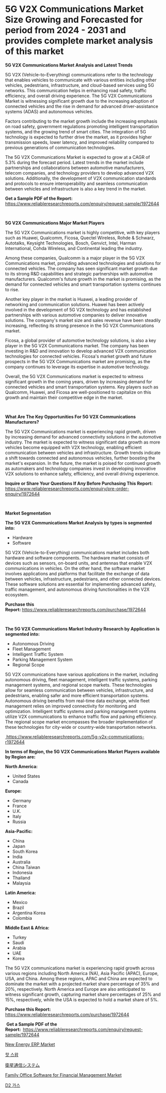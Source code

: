 <p><h1>5G V2X Communications Market Size Growing and Forecasted for period from 2024 - 2031 and provides complete market analysis of this market</h1></p><p><strong>5G V2X Communications Market Analysis and Latest Trends</strong></p>
<p><p>5G V2X (Vehicle-to-Everything) communications refer to the technology that enables vehicles to communicate with various entities including other vehicles, pedestrians, infrastructure, and cloud-based services using 5G networks. This communication helps in enhancing road safety, traffic efficiency, and overall driving experience. The 5G V2X Communications Market is witnessing significant growth due to the increasing adoption of connected vehicles and the rise in demand for advanced driver-assistance systems (ADAS) and autonomous vehicles.</p><p>Factors contributing to the market growth include the increasing emphasis on road safety, government regulations promoting intelligent transportation systems, and the growing trend of smart cities. The integration of 5G technology is expected to further drive the market, as it provides higher transmission speeds, lower latency, and improved reliability compared to previous generations of communication technologies.</p><p>The 5G V2X Communications Market is expected to grow at a CAGR of 5.3% during the forecast period. Latest trends in the market include partnerships and collaborations between automotive manufacturers, telecom companies, and technology providers to develop advanced V2X solutions. Additionally, the development of V2X communication standards and protocols to ensure interoperability and seamless communication between vehicles and infrastructure is also a key trend in the market.</p></p>
<p><strong>Get a Sample PDF of the Report:&nbsp;</strong> <a href="https://www.reliableresearchreports.com/enquiry/request-sample/1972644">https://www.reliableresearchreports.com/enquiry/request-sample/1972644</a></p>
<p>&nbsp;</p>
<p><strong>5G V2X Communications Major Market Players</strong></p>
<p><p>The 5G V2X Communications market is highly competitive, with key players such as Huawei, Qualcomm, Ficosa, Quectel Wireless, Rohde & Schwarz, Autotalks, Keysight Technologies, Bosch, Genvict, Intel, Harman International, Cohda Wireless, and Continental leading the industry.</p><p>Among these companies, Qualcomm is a major player in the 5G V2X Communications market, providing advanced technologies and solutions for connected vehicles. The company has seen significant market growth due to its strong R&D capabilities and strategic partnerships with automotive manufacturers. Qualcomm's future growth in the market is promising, as the demand for connected vehicles and smart transportation systems continues to rise.</p><p>Another key player in the market is Huawei, a leading provider of networking and communication solutions. Huawei has been actively involved in the development of 5G V2X technology and has established partnerships with various automotive companies to deliver innovative solutions. The company's market size and sales revenue have been steadily increasing, reflecting its strong presence in the 5G V2X Communications market.</p><p>Ficosa, a global provider of automotive technology solutions, is also a key player in the 5G V2X Communications market. The company has been investing in R&D and innovation to develop advanced V2X communication technologies for connected vehicles. Ficosa's market growth and future prospects in the 5G V2X Communications market are promising, as the company continues to leverage its expertise in automotive technology.</p><p>Overall, the 5G V2X Communications market is expected to witness significant growth in the coming years, driven by increasing demand for connected vehicles and smart transportation systems. Key players such as Qualcomm, Huawei, and Ficosa are well-positioned to capitalize on this growth and maintain their competitive edge in the market.</p></p>
<p>&nbsp;</p>
<p><strong>What Are The Key Opportunities For 5G V2X Communications Manufacturers?</strong></p>
<p><p>The 5G V2X Communications market is experiencing rapid growth, driven by increasing demand for advanced connectivity solutions in the automotive industry. The market is expected to witness significant data growth as more vehicles become equipped with V2X technology, enabling efficient communication between vehicles and infrastructure. Growth trends indicate a shift towards connected and autonomous vehicles, further boosting the market's expansion. In the future, the market is poised for continued growth as automakers and technology companies invest in developing innovative V2X solutions to enhance safety, efficiency, and overall driving experience.</p></p>
<p><strong>Inquire or Share Your Questions If Any Before Purchasing This Report:</strong> <a href="https://www.reliableresearchreports.com/enquiry/pre-order-enquiry/1972644">https://www.reliableresearchreports.com/enquiry/pre-order-enquiry/1972644</a></p>
<p>&nbsp;</p>
<p><strong>Market Segmentation</strong></p>
<p><strong>The 5G V2X Communications Market Analysis by types is segmented into:</strong></p>
<p><ul><li>Hardware</li><li>Software</li></ul></p>
<p><p>5G V2X (Vehicle-to-Everything) communications market includes both hardware and software components. The hardware market consists of devices such as sensors, on-board units, and antennas that enable V2X communications in vehicles. On the other hand, the software market involves applications and platforms that facilitate the exchange of data between vehicles, infrastructure, pedestrians, and other connected devices. These software solutions are essential for implementing advanced safety, traffic management, and autonomous driving functionalities in the V2X ecosystem.</p></p>
<p><strong>Purchase this Report:&nbsp;</strong><a href="https://www.reliableresearchreports.com/purchase/1972644">https://www.reliableresearchreports.com/purchase/1972644</a></p>
<p>&nbsp;</p>
<p><strong>The 5G V2X Communications Market Industry Research by Application is segmented into:</strong></p>
<p><ul><li>Autonomous Driving</li><li>Fleet Management</li><li>Intelligent Traffic System</li><li>Parking Management System</li><li>Regional Scope</li></ul></p>
<p><p>5G V2X communications have various applications in the market, including autonomous driving, fleet management, intelligent traffic systems, parking management systems, and regional scope markets. These technologies allow for seamless communication between vehicles, infrastructure, and pedestrians, enabling safer and more efficient transportation systems. Autonomous driving benefits from real-time data exchange, while fleet management relies on improved connectivity for monitoring and optimization. Intelligent traffic systems and parking management systems utilize V2X communications to enhance traffic flow and parking efficiency. The regional scope market encompasses the broader implementation of these technologies for city-wide or country-wide transportation networks.</p></p>
<p><a href="https://www.reliableresearchreports.com/5g-v2x-communications-r1972644">&nbsp;https://www.reliableresearchreports.com/5g-v2x-communications-r1972644</a></p>
<p><strong>In terms of Region, the 5G V2X Communications Market Players available by Region are:</strong></p>
<p>
    <p> <strong> North America: </strong>
        <ul>
            <li>United States</li>
            <li>Canada</li>
        </ul>
        </p> 
    <p> <strong> Europe: </strong>
        <ul>
            <li>Germany</li>
            <li>France</li>
            <li>U.K.</li>
            <li>Italy</li>
            <li>Russia</li>
        </ul>
        </p> 
    <p> <strong> Asia-Pacific: </strong>
        <ul>
            <li>China</li>
            <li>Japan</li>
            <li>South Korea</li>
            <li>India</li>
            <li>Australia</li>
            <li>China Taiwan</li>
            <li>Indonesia</li>
            <li>Thailand</li>
            <li>Malaysia</li>
        </ul>
        </p> 
    <p> <strong> Latin America: </strong>
        <ul>
            <li>Mexico</li>
            <li>Brazil</li>
            <li>Argentina Korea</li>
            <li>Colombia</li>
        </ul>
        </p> 
    <p> <strong> Middle East & Africa: </strong>
        <ul>
            <li>Turkey</li>
            <li>Saudi</li>
            <li>Arabia</li>
            <li>UAE</li>
            <li>Korea</li>
        </ul>
    </p>
    </p>
<p><p>The 5G V2X communications market is experiencing rapid growth across various regions including North America (NA), Asia Pacific (APAC), Europe, USA, and China. Among these regions, APAC and China are expected to dominate the market with a projected market share percentage of 35% and 20%, respectively. North America and Europe are also anticipated to witness significant growth, capturing market share percentages of 25% and 15%, respectively, while the USA is expected to hold a market share of 5%.</p></p>
<p><strong>Purchase this Report: </strong><a href="https://www.reliableresearchreports.com/purchase/1972644">https://www.reliableresearchreports.com/purchase/1972644</a></p>
<p>&nbsp;<strong>Get a Sample PDF of the Report:&nbsp;&nbsp;</strong><a href="https://www.reliableresearchreports.com/enquiry/request-sample/1972644">https://www.reliableresearchreports.com/enquiry/request-sample/1972644</a></p>
<p><strong></strong></p>
<p><p><a href="https://github.com/EbonyHane1955/Market-Research-Report-List-1/blob/main/new-energy-erp-market.md">New Energy ERP Market</a></p><p><a href="https://github.com/idcefvhkdut6/Market-Research-Report-List-2/blob/main/131468965687.md">핫 스왑</a></p><p><a href="https://medium.com/@bulahhamill28/%E4%BA%BA%E5%B7%A5%E8%A1%9B%E6%98%9F%E9%80%9A%E4%BF%A1%E3%82%B7%E3%82%B9%E3%83%86%E3%83%A0%E5%B8%82%E5%A0%B4%E5%B1%95%E6%9C%9B-%E7%94%A3%E6%A5%AD%E3%81%AE%E6%A6%82%E8%A6%81%E3%81%A8%E4%BA%88%E6%B8%AC-2024%E5%B9%B4%E3%81%8B%E3%82%892031%E5%B9%B4-b189099c81bb">衛星通信システム</a></p><p><a href="https://github.com/NaomieConner2023/Market-Research-Report-List-1/blob/main/family-office-software-for-financial-management-market.md">Family Office Software for Financial Management Market</a></p><p><a href="https://github.com/valroy852/Market-Research-Report-List-1/blob/main/922242861964.md">D2 가스</a></p></p>